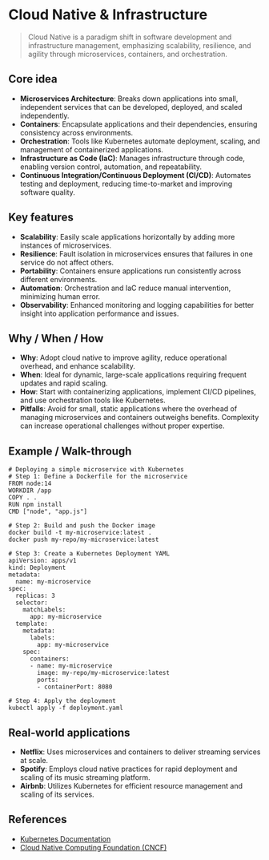 # Cloud Native & Infrastructure

> Cloud Native is a paradigm shift in software development and infrastructure management, emphasizing scalability, resilience, and agility through microservices, containers, and orchestration.

## Core idea
- **Microservices Architecture**: Breaks down applications into small, independent services that can be developed, deployed, and scaled independently.
- **Containers**: Encapsulate applications and their dependencies, ensuring consistency across environments.
- **Orchestration**: Tools like Kubernetes automate deployment, scaling, and management of containerized applications.
- **Infrastructure as Code (IaC)**: Manages infrastructure through code, enabling version control, automation, and repeatability.
- **Continuous Integration/Continuous Deployment (CI/CD)**: Automates testing and deployment, reducing time-to-market and improving software quality.

## Key features
- **Scalability**: Easily scale applications horizontally by adding more instances of microservices.
- **Resilience**: Fault isolation in microservices ensures that failures in one service do not affect others.
- **Portability**: Containers ensure applications run consistently across different environments.
- **Automation**: Orchestration and IaC reduce manual intervention, minimizing human error.
- **Observability**: Enhanced monitoring and logging capabilities for better insight into application performance and issues.

## Why / When / How
- **Why**: Adopt cloud native to improve agility, reduce operational overhead, and enhance scalability.
- **When**: Ideal for dynamic, large-scale applications requiring frequent updates and rapid scaling.
- **How**: Start with containerizing applications, implement CI/CD pipelines, and use orchestration tools like Kubernetes.
- **Pitfalls**: Avoid for small, static applications where the overhead of managing microservices and containers outweighs benefits. Complexity can increase operational challenges without proper expertise.

## Example / Walk-through
```pseudo
# Deploying a simple microservice with Kubernetes
# Step 1: Define a Dockerfile for the microservice
FROM node:14
WORKDIR /app
COPY . .
RUN npm install
CMD ["node", "app.js"]

# Step 2: Build and push the Docker image
docker build -t my-microservice:latest .
docker push my-repo/my-microservice:latest

# Step 3: Create a Kubernetes Deployment YAML
apiVersion: apps/v1
kind: Deployment
metadata:
  name: my-microservice
spec:
  replicas: 3
  selector:
    matchLabels:
      app: my-microservice
  template:
    metadata:
      labels:
        app: my-microservice
    spec:
      containers:
      - name: my-microservice
        image: my-repo/my-microservice:latest
        ports:
        - containerPort: 8080

# Step 4: Apply the deployment
kubectl apply -f deployment.yaml
```

## Real-world applications
- **Netflix**: Uses microservices and containers to deliver streaming services at scale.
- **Spotify**: Employs cloud native practices for rapid deployment and scaling of its music streaming platform.
- **Airbnb**: Utilizes Kubernetes for efficient resource management and scaling of its services.

## References
- [Kubernetes Documentation](https://kubernetes.io/docs/home/)
- [Cloud Native Computing Foundation (CNCF)](https://www.cncf.io/)